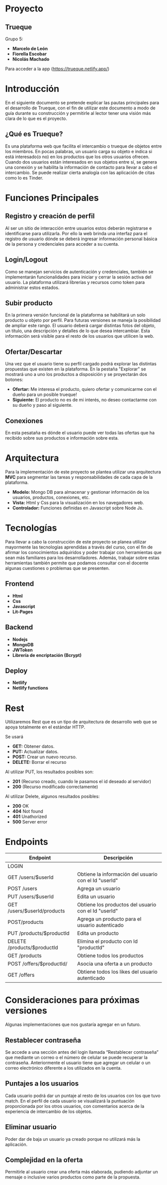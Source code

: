 # Proyecto

## Trueque

Grupo 5:

- **Marcelo de León**
- **Fiorella Escobar**
- **Nicolás Machado**

Para acceder a la app (https://trueque.netlify.app/)

# Introducción

En el siguiente documento se pretende explicar las pautas principales para el desarrollo de Trueque, con el fin de utilizar este documento a modo de guía durante su construcción y permitirle al lector tener una visión más clara de lo que es el proyecto.

## ¿Qué es Trueque?

Es una plataforma web que facilita el intercambio o trueque de objetos entre los miembros. En pocas palabras, un usuario carga su objeto e indica si está interesado(o no) en los productos que los otros usuarios ofrecen. Cuando dos usuarios están interesados en sus objetos entre sí, se genera una conexión y se habilita la información de contacto para llevar a cabo el intercambio.
Se puede realizar cierta analogía con las aplicación de citas como lo es Tinder.

# Funciones Principales

## Registro y creación de perfil

Al ser un sitio de interacción entre usuarios estos deberán registrarse e identificarse para utilizarla. Por ello la web brinda una interfaz para el registro de usuario dónde se deberá ingresar información personal básica de la persona y credenciales para acceder a su cuenta.

## Login/Logout

Como se manejan servicios de autenticación y credenciales, también se implementarán funcionalidades para iniciar y cerrar la sesión activa del usuario. La plataforma utilizará librerías y recursos como token para administrar estos estados.

## Subir producto

En la primera versión funcional de la plataforma se habilitará un solo producto u objeto por perfil. Para futuras versiones se maneja la posibilidad de ampliar este rango. El usuario deberá cargar distintas fotos del objeto, un título, una descripción y detalles de lo que desea intercambiar. Esta información será visible para el resto de los usuarios que utilicen la web.

## Ofertar/Descartar

Una vez que el usuario tiene su perfil cargado podrá explorar las distintas propuestas que existen en la plataforma. En la pestaña "Explorar" se mostrará uno a uno los productos a disposición y se proyectarán dos botones:

- **Ofertar:** Me interesa el producto, quiero ofertar y comunicarme con el dueño para un posible trueque!
- **Siguiente:** El producto no es de mi interés, no deseo contactarme con su dueño y paso al siguiente.

## Conexiones

En esta pesataña es dónde el usuario puede ver todas las ofertas que ha recibido sobre sus productos e información sobre esta.

# Arquitectura

Para la implementación de este proyecto se plantea utilizar una arquitectura **MVC** para segmentar las tareas y responsabilidades de cada capa de la plataforma.

- **Modelo:** Mongo DB para almacenar y gestionar información de los usuarios, productos, conexiones, etc.
- **Vista:** Html y Css para la visualización en los navegadores web.
- **Controlador:** Funciones definidas en Javascript sobre Node Js.

# Tecnologías

Para llevar a cabo la construcción de este proyecto se planea utilizar mayormente las tecnologías aprendidas a través del curso, con el fin de afirmar los conocimientos adquiridos y poder trabajar con herramientas que sean más familiares para los desarrolladores. Además, trabajar sobre estas herramientas también permite que podamos consultar con el docente algunas cuestiones o problemas que se presenten.

## Frontend

- **Html**
- **Css**
- **Javascript**
- **Lit-Pages**

## Backend

- **Nodejs**
- **MongoDB**
- **JWToken**
- **Librería de encriptación (Bcrypt)**

## Deploy

- **Netlify**
- **Netlify functions**


# Rest

Utilizaremos Rest que es un tipo de arquitectura de desarrollo web que se apoya totalmente en el estándar HTTP.

Se usará

- **GET:** Obtener datos.
- **PUT:** Actualizar datos.
- **POST:** Crear un nuevo recurso.
- **DELETE:** Borrar el recurso

Al utilizar PUT, los resultados posibles son:

- **201** (Recurso creado, cuando le pasamos el id deseado al servidor)
- **200** (Recurso modificado correctamente)

Al utilizar Delete, algunos resultados posibles:

- **200** OK
- **404** Not found
- **401** Unathorized
- **500** Server error

# Endpoints

| Endpoint                                  | Descripción                                           |
| ----------------------------------------- | ----------------------------------------------------- |
| LOGIN                                     |                                                       |
| GET /users/\$userId                       | Obtiene la información del usuario con el Id "userId" |
| POST /users                               | Agrega un usuario                                     |
| PUT /users/\$userId                       | Edita un usuario                                      |
| GET /users/\$userId/products              | Obtiene los productos del usuario con el Id "userId"  |
| POST/products                             | Agrega un producto para el usuario autenticado        |
| PUT /products/\$productId                 | Edita un producto                                     |
| DELETE /products/\$productId              | Elimina el producto con Id "productId"                |
| GET /products                             | Obtiene todos los productos                           |
| POST /offers/\$productId/                 | Asocia una oferta a un producto                       |
| GET /offers                               | Obtiene todos los likes del usuario autenticado       |


# Consideraciones para próximas versiones

Algunas implementaciones que nos gustaría agregar en un futuro.

## Restablecer contraseña

Se accede a una sección antes del login llamada “Restablecer contraseña” que mediante un correo o el número de celular se puede recuperar la contraseña.
Anteriormente el usuario tiene que agregar un celular o un correo electrónico diferente a los utilizados en la cuenta.

## Puntajes a los usuarios

Cada usuario podrá dar un puntaje al resto de los usuarios con los que tuvo match.
En el perfil de cada usuario se visualizará la puntuación proporcionada por los otros usuarios, con comentarios acerca de la experiencia de intercambio de los objetos.

## Eliminar usuario

Poder dar de baja un usuario ya creado porque no utilizará más la aplicación.

## Complejidad en la oferta

Permitirle al usuario crear una oferta más elaborada, pudiendo adjuntar un mensaje o inclusive varios productos como parte de la propuesta.

